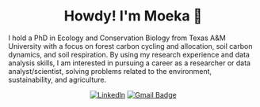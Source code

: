 <h1 align="center">Howdy! I'm Moeka 👋</h1>

<p align="left">
I hold a PhD in Ecology and Conservation Biology from Texas A&M University with a focus on forest carbon cycling and allocation, soil carbon dynamics, and soil respiration. By using my research experience and data analysis skills, I am interested in pursuing a career as a researcher or data analyst/scientist, solving problems related to the environment, sustainability, and agriculture.
</p>


<div align="center">

[![Linkedln](https://img.shields.io/badge/LinkedIn-0077B5?style=flat-square&logo=linkedin&logoColor=white)](https://www.linkedin.com/in/moeka-ono/)
[![Gmail Badge](https://img.shields.io/badge/-Gmail-c14438?style=flat-square&logo=Gmail&logoColor=white&link=mailto:mono@tamu.edu)](mailto:mono@tamu.edu)

